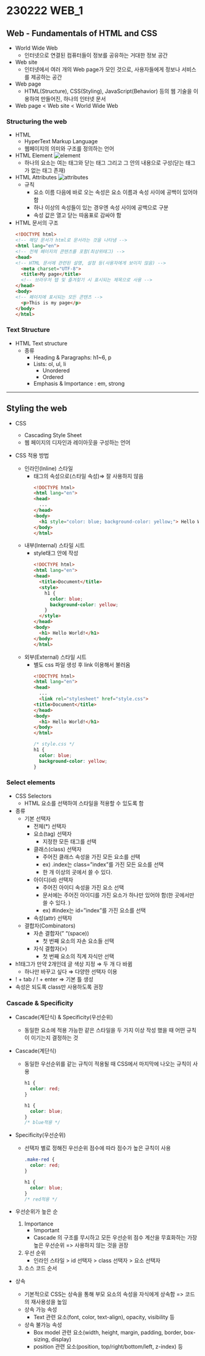 # 230222 WEB_1

## Web - Fundamentals of HTML and CSS

- World Wide Web
    - 인터넷으로 연결된 컴퓨터들이 정보를 공유하는 거대한 정보 공간
- Web site
    - 인터넷에서 여러 개의 Web page가 모인 것으로, 사용자들에게 정보나 서비스를 제공하는 공간
- Web page
    - HTML(Structure), CSS(Styling), JavaScript(Behavior) 등의 웹 기술을 이용하여 만들어진, 하나의 인터넷 문서
- Web page < Web site < World Wide Web

### Structuring the web

- HTML
    - HyperText Markup Language
    - 웹페이지의 의미와 구조를 정의하는 언어
- HTML Element
  ![element](element.png)
    - 하나의 요소는 여는 태그와 닫는 태그 그리고 그 안의 내용으로 구성(닫는 태그가 없는 태그 존재)
- HTML Attributes
  ![attributes](attributes.png)
    - 규칙
      - 요소 이름 다음에 바로 오는 속성은 요소 이름과 속성 사이에 공백이 있어야 함
      - 하나 이상의 속성들이 있는 경우엔 속성 사이에 공백으로 구분
      - 속성 값은 열고 닫는 따옴표로 감싸야 함
- HTML 문서의 구조
  ```HTML
  <!DOCTYPE html>
  <!-- 해당 문서가 html로 문서라는 것을 나타냄 -->
  <html lang="en">
  <!-- 전체 페이지의 콘텐츠를 포함(최상위태그) -->
  <head>
  <!-- HTML 문서에 관련된 설명, 설정 등(사용자에게 보이지 않음) -->
    <meta charset="UTF-8">
    <title>My page</title>
    <!-- 브라우저 탭 및 즐겨찾기 시 표시되는 제목으로 사용 -->
  </head>
  <body>
  <!-- 페이지에 표시되는 모든 콘텐츠 -->
    <p>This is my page</p>
  </body>
  </html>
  ```

### Text Structure
- HTML Text structure
  - 종류
    - Heading & Paragraphs: h1~6, p
    - Lists: ol, ul, li
      - Unordered
      - Ordered
    - Emphasis & Importance : em, strong
  
---
## Styling the web

- CSS
  - Cascading Style Sheet
  - 웹 페이지의 디자인과 레이아웃을 구성하는 언어

- CSS 적용 방법
  - 인라인(Inline) 스타일
    - 태그의 속성으로(스타일 속성)⇒ 잘 사용하지 않음
      ```HTML
      <!DOCTYPE html>
      <html lang="en">
      <head>
        ...
      </head>
      <body>
        <h1 style="color: blue; background-color: yellow;"> Hello World!</h1>
      </body>
      </html>
      ```
  - 내부(Internal) 스타일 시트
    - style태그 안에 작성
      ```HTML
      <!DOCTYPE html>
      <html lang="en">
      <head>
        <title>Document</title>
        <style>
          h1 {
            color: blue;
            background-color: yellow;
          }
        </style>
      </head>
      <body>
        <h1> Hello World!</h1>
      </body>
      </html>
      ```    
  - 외부(External) 스타일 시트
    - 별도 css 파일 생성 후 link 이용해서 불러옴
      ```HTML
      <!DOCTYPE html>
      <html lang="en">
      <head>
        ...
        <link rel="stylesheet" href="style.css">
      <title>Document</title>
      </head>
      <body>
        <h1> Hello World!</h1>
      </body>
      </html>
      ```
      ```CSS
      /* style.css */
      h1 {
        color: blue;
        background-color: yellow;
      }
      ```
### Select elements
- CSS Selectors
  - HTML 요소를 선택하여 스타일을 적용할 수 있도록 함
- 종류
  - 기본 선택자
    - 전체(*) 선택자
    - 요소(tag) 선택자
      - 지정한 모든 태그를 선택
    - 클래스(class) 선택자
      - 주어진 클래스 속성을 가진 모든 요소를 선택
      - ex) .index는 class=”index”를 가진 모든 요소를 선택
      - 한 개 이상의 곳에서 쓸 수 있다.
    - 아이디(id) 선택자
      - 주어진 아이디 속성을 가진 요소 선택
      - 문서에는 주어진 아이디를 가진 요소가 하나만 있어야 함(한 곳에서만 쓸 수 있다. )
      - ex) #index는 id=”index”를 가진 요소를 선택
    - 속성(attr) 선택자
  - 결합자(Combinators)
    - 자손 결합자(” “(space))
      - 첫 번째 요소의 자손 요소들 선택
    - 자식 결합자(>)
      - 첫 번째 요소의 직계 자식만 선택
- h1태그가 만약 2개인데 글 색상 지정 ⇒ 두 개 다 바뀜
    - 하나만 바꾸고 싶다 ⇒ 다양한 선택자 이용
- ! + tab / ! + enter ⇒ 기본 틀 생성
- 속성은 되도록 class만 사용하도록 권장

### Cascade & Specificity

- Cascade(계단식) & Specificity(우선순위)
  - 동일한 요소에 적용 가능한 같은 스타일을 두 가지 이상 작성 했을 때 어떤 규칙이 이기는지 결정하는 것
- Cascade(계단식)
  - 동일한 우선순위를 같는 규칙이 적용될 때 CSS에서 마지막에 나오는 규칙이 사용
    ```CSS
    h1 {
      color: red;
    }

    h1 {
      color: blue;
    }
    /* blue적용 */
    ```
- Specificity(우선순위)
  - 선택자 별로 정해진 우선순위 점수에 따라 점수가 높은 규칙이 사용
    ```CSS
    .make-red {
      color: red;
    }

    h1 {
      color: blue;
    }
    /* red적용 */
- 우선순위가 높은 순
  1. Importance
      - !important
      - Cascade 의 구조를 무시하고 모든 우선순위 점수 계산을 무효화하는 가장 높은 우선순위 => 사용하지 않는 것을 권장
  2. 우선 순위
      - 인라인 스타일 > id 선택자 > class 선택자 > 요소 선택자
  3. 소스 코드 순서

- 상속
  - 기본적으로 CSS는 상속을 통해 부모 요소의 속성을 자식에게 상속함 => 코드의 재사용성을 높임
  - 상속 가능 속성
    - Text 관련 요소(font, color, text-align), opacity, visibility 등
  - 상속 불가능 속성
    - Box model 관련 요소(width, height, margin, padding, border, box-sizing, display)
    - position 관련 요소(position, top/right/bottom/left, z-index) 등